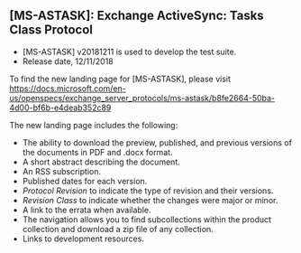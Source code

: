 ## [MS-ASTASK]: Exchange ActiveSync: Tasks Class Protocol
- [MS-ASTASK] v20181211 is used to develop the test suite.
- Release date, 12/11/2018

To find the new landing page for [MS-ASTASK], please visit https://docs.microsoft.com/en-us/openspecs/exchange_server_protocols/ms-astask/b8fe2664-50ba-4d00-bf6b-e4deab352c89 

The new landing page includes the following:
- The ability to download the preview, published, and previous versions of the documents in PDF and .docx format.
- A short abstract describing the document.
- An RSS subscription.
- Published dates for each version.
- *Protocol Revision* to indicate the type of revision and their versions.
- *Revision Class* to indicate whether the changes were major or minor.
- A link to the errata when available.
- The navigation allows you to find subcollections within the product collection and download a zip file of any collection.
- Links to development resources.